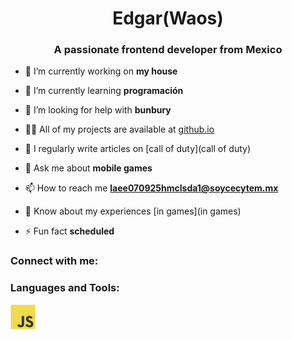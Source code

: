 <h1 align="center">Edgar(Waos)</h1>
<h3 align="center">A passionate frontend developer from Mexico</h3>

- 🔭 I’m currently working on **my house**

- 🌱 I’m currently learning **programación**

- 🤝 I’m looking for help with **bunbury**

- 👨‍💻 All of my projects are available at [github.io](github.io)

- 📝 I regularly write articles on [call of duty](call of duty)

- 💬 Ask me about **mobile games**

- 📫 How to reach me **laee070925hmclsda1@soycecytem.mx**

- 📄 Know about my experiences [in games](in games)

- ⚡ Fun fact **scheduled**

<h3 align="left">Connect with me:</h3>
<p align="left">
</p>

<h3 align="left">Languages and Tools:</h3>
<p align="left"> <a href="https://developer.mozilla.org/en-US/docs/Web/JavaScript" target="_blank" rel="noreferrer"> <img src="https://raw.githubusercontent.com/devicons/devicon/master/icons/javascript/javascript-original.svg" alt="javascript" width="40" height="40"/> </a> </p>

